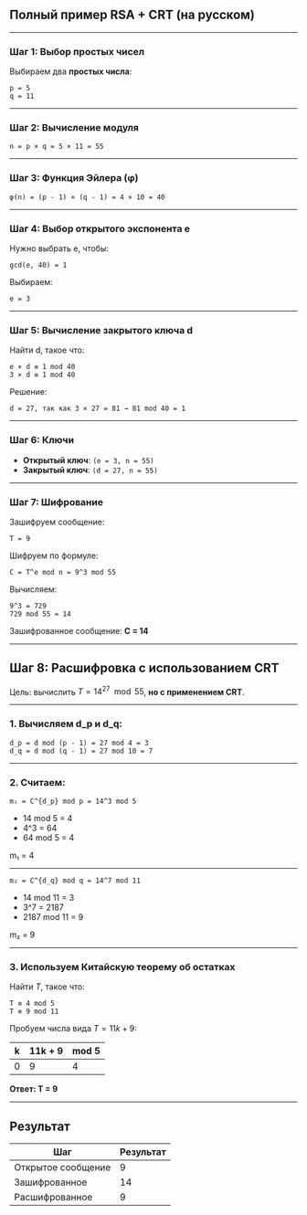##  Полный пример RSA + CRT (на русском)

---

### Шаг 1: Выбор простых чисел

Выбираем два **простых числа**:

```text
p = 5
q = 11
```

---

### Шаг 2: Вычисление модуля

```text
n = p × q = 5 × 11 = 55
```

---

### Шаг 3: Функция Эйлера (φ)

```text
φ(n) = (p - 1) × (q - 1) = 4 × 10 = 40
```

---

### Шаг 4: Выбор открытого экспонента e

Нужно выбрать e, чтобы:

```text
gcd(e, 40) = 1
```

Выбираем:

```text
e = 3
```

---

### Шаг 5: Вычисление закрытого ключа d

Найти d, такое что:

```text
e × d ≡ 1 mod 40
3 × d ≡ 1 mod 40
```

Решение:

```text
d = 27, так как 3 × 27 = 81 → 81 mod 40 = 1
```

---

### Шаг 6: Ключи

* **Открытый ключ**: `(e = 3, n = 55)`
* **Закрытый ключ**: `(d = 27, n = 55)`

---

### Шаг 7: Шифрование

Зашифруем сообщение:

```text
T = 9
```

Шифруем по формуле:

```text
C = T^e mod n = 9^3 mod 55
```

Вычисляем:

```
9^3 = 729
729 mod 55 = 14
```

Зашифрованное сообщение: **C = 14**

---

## Шаг 8: Расшифровка с использованием CRT

Цель: вычислить $T = 14^{27} \mod 55$, **но с применением CRT**.

---

### 1. Вычисляем d\_p и d\_q:

```text
d_p = d mod (p - 1) = 27 mod 4 = 3
d_q = d mod (q - 1) = 27 mod 10 = 7
```

---

### 2. Считаем:

```text
m₁ = C^{d_p} mod p = 14^3 mod 5
```

* 14 mod 5 = 4
* 4^3 = 64
* 64 mod 5 = 4

m₁ = 4

---

```text
m₂ = C^{d_q} mod q = 14^7 mod 11
```

* 14 mod 11 = 3
* 3^7 = 2187
* 2187 mod 11 = 9

m₂ = 9

---

### 3. Используем Китайскую теорему об остатках

Найти $T$, такое что:

```
T ≡ 4 mod 5
T ≡ 9 mod 11
```

Пробуем числа вида $T = 11k + 9$:

| k | 11k + 9 | mod 5 |
| - | ------- | ----- |
| 0 | 9       | 4    |

**Ответ: T = 9**

---

## Результат

| Шаг                | Результат |
| ------------------ | --------- |
| Открытое сообщение | 9         |
| Зашифрованное      | 14        |
| Расшифрованное     | 9        |




